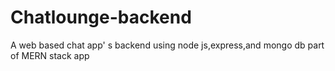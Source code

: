 # Chatlounge-backend
A web based chat app' s backend using node js,express,and mongo db
part of MERN stack app
